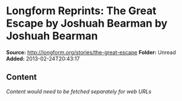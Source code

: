 # Longform Reprints: The Great Escape by Joshuah Bearman by Joshuah Bearman

**Source:** http://longform.org/stories/the-great-escape
**Folder:** Unread
**Added:** 2013-02-24T20:43:17




## Content
*Content would need to be fetched separately for web URLs*
